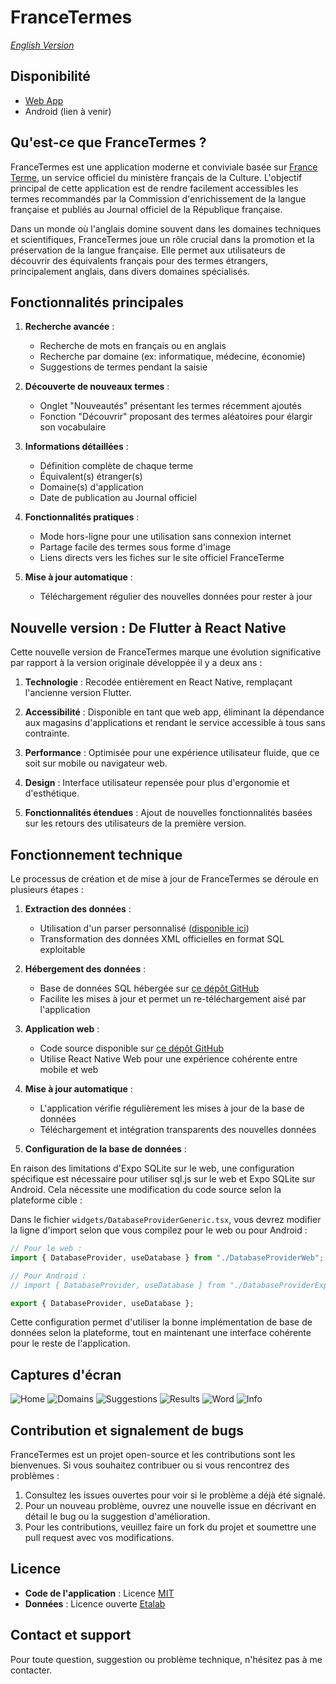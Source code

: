 # FranceTermes

*[English Version](./README-EN.md)*

## Disponibilité

- [Web App](http://france-termes.risso.eu/)
- Android (lien à venir)

## Qu'est-ce que FranceTermes ?

FranceTermes est une application moderne et conviviale basée sur [France Terme](http://www.culture.fr/franceterme/), un service officiel du ministère français de la Culture. L'objectif principal de cette application est de rendre facilement accessibles les termes recommandés par la Commission d'enrichissement de la langue française et publiés au Journal officiel de la République française.

Dans un monde où l'anglais domine souvent dans les domaines techniques et scientifiques, FranceTermes joue un rôle crucial dans la promotion et la préservation de la langue française. Elle permet aux utilisateurs de découvrir des équivalents français pour des termes étrangers, principalement anglais, dans divers domaines spécialisés.

## Fonctionnalités principales

1. **Recherche avancée** : 
   - Recherche de mots en français ou en anglais
   - Recherche par domaine (ex: informatique, médecine, économie)
   - Suggestions de termes pendant la saisie

2. **Découverte de nouveaux termes** :
   - Onglet "Nouveautés" présentant les termes récemment ajoutés
   - Fonction "Découvrir" proposant des termes aléatoires pour élargir son vocabulaire

3. **Informations détaillées** :
   - Définition complète de chaque terme
   - Équivalent(s) étranger(s)
   - Domaine(s) d'application
   - Date de publication au Journal officiel

4. **Fonctionnalités pratiques** :
   - Mode hors-ligne pour une utilisation sans connexion internet
   - Partage facile des termes sous forme d'image
   - Liens directs vers les fiches sur le site officiel FranceTerme

5. **Mise à jour automatique** :
   - Téléchargement régulier des nouvelles données pour rester à jour

## Nouvelle version : De Flutter à React Native

Cette nouvelle version de FranceTermes marque une évolution significative par rapport à la version originale développée il y a deux ans :

1. **Technologie** : Recodée entièrement en React Native, remplaçant l'ancienne version Flutter.

2. **Accessibilité** : Disponible en tant que web app, éliminant la dépendance aux magasins d'applications et rendant le service accessible à tous sans contrainte.

3. **Performance** : Optimisée pour une expérience utilisateur fluide, que ce soit sur mobile ou navigateur web.

4. **Design** : Interface utilisateur repensée pour plus d'ergonomie et d'esthétique.

5. **Fonctionnalités étendues** : Ajout de nouvelles fonctionnalités basées sur les retours des utilisateurs de la première version.

## Fonctionnement technique

Le processus de création et de mise à jour de FranceTermes se déroule en plusieurs étapes :

1. **Extraction des données** :
   - Utilisation d'un parser personnalisé ([disponible ici](https://github.com/FlorealRISSO/France-Termes-Parser))
   - Transformation des données XML officielles en format SQL exploitable

2. **Hébergement des données** :
   - Base de données SQL hébergée sur [ce dépôt GitHub](https://github.com/FlorealRISSO/France-Terme-SQL-DB)
   - Facilite les mises à jour et permet un re-téléchargement aisé par l'application

3. **Application web** :
   - Code source disponible sur [ce dépôt GitHub](https://github.com/FlorealRISSO/FlorealRISSO.github.io)
   - Utilise React Native Web pour une expérience cohérente entre mobile et web

4. **Mise à jour automatique** :
   - L'application vérifie régulièrement les mises à jour de la base de données
   - Téléchargement et intégration transparents des nouvelles données

5. **Configuration de la base de données** :

En raison des limitations d'Expo SQLite sur le web, une configuration spécifique est nécessaire pour utiliser sql.js sur le web et Expo SQLite sur Android. Cela nécessite une modification du code source selon la plateforme cible :

Dans le fichier `widgets/DatabaseProviderGeneric.tsx`, vous devrez modifier la ligne d'import selon que vous compilez pour le web ou pour Android :

   ```typescript
   // Pour le web :
   import { DatabaseProvider, useDatabase } from "./DatabaseProviderWeb";

   // Pour Android :
   // import { DatabaseProvider, useDatabase } from "./DatabaseProviderExpo";

   export { DatabaseProvider, useDatabase };
   ```

Cette configuration permet d'utiliser la bonne implémentation de base de données selon la plateforme, tout en maintenant une interface cohérente pour le reste de l'application.

## Captures d'écran

![Home](./readme-assets/home.png)
![Domains](./readme-assets/domains.png)
![Suggestions](./readme-assets/suggestions.png)
![Results](./readme-assets/results.png)
![Word](./readme-assets/word.png)
![Info](./readme-assets/info.png)

## Contribution et signalement de bugs

FranceTermes est un projet open-source et les contributions sont les bienvenues. Si vous souhaitez contribuer ou si vous rencontrez des problèmes :

1. Consultez les issues ouvertes pour voir si le problème a déjà été signalé.
2. Pour un nouveau problème, ouvrez une nouvelle issue en décrivant en détail le bug ou la suggestion d'amélioration.
3. Pour les contributions, veuillez faire un fork du projet et soumettre une pull request avec vos modifications.

## Licence

- **Code de l'application** : Licence [MIT](./LICENSE)
- **Données** : Licence ouverte [Etalab](https://www.etalab.gouv.fr/wp-content/uploads/2017/04/ETALAB-Licence-Ouverte-v2.0.pdf)

## Contact et support

Pour toute question, suggestion ou problème technique, n'hésitez pas à me contacter.
